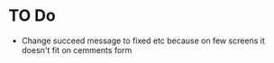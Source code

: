 # TO Do

* Change succeed message to fixed etc because on few screens it doesn't fit on cemments form
